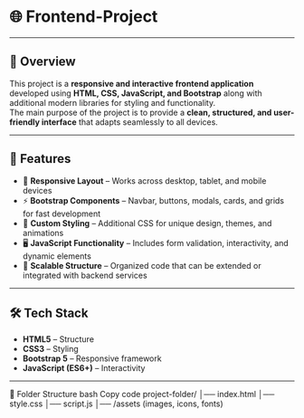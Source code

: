 # 🌐 Frontend-Project  

---

## 📖 Overview  
This project is a **responsive and interactive frontend application** developed using **HTML, CSS, JavaScript, and Bootstrap** along with additional modern libraries for styling and functionality.  
The main purpose of the project is to provide a **clean, structured, and user-friendly interface** that adapts seamlessly to all devices.  

---

## 🎯 Features  
- 📱 **Responsive Layout** – Works across desktop, tablet, and mobile devices  
- ⚡ **Bootstrap Components** – Navbar, buttons, modals, cards, and grids for fast development  
- 🎨 **Custom Styling** – Additional CSS for unique design, themes, and animations  
- 🖥 **JavaScript Functionality** – Includes form validation, interactivity, and dynamic elements  
- 🔄 **Scalable Structure** – Organized code that can be extended or integrated with backend services  

---

## 🛠 Tech Stack  
- **HTML5** – Structure  
- **CSS3** – Styling  
- **Bootstrap 5** – Responsive framework  
- **JavaScript (ES6+)** – Interactivity  

---

📂 Folder Structure
bash
Copy code
project-folder/
│── index.html
│── style.css
│── script.js
│── /assets (images, icons, fonts)
